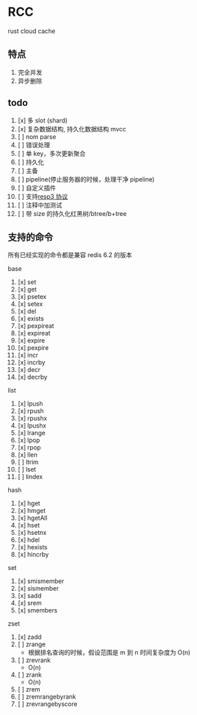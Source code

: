 # RCC

rust cloud cache

## 特点

1. 完全并发
1. 异步删除

## todo

1. [x] 多 slot (shard)
1. [x] 复杂数据结构, 持久化数据结构 mvcc
1. [ ] nom parse
1. [ ] 错误处理
1. [ ] 单 key，多次更新聚合
1. [ ] 持久化
1. [ ] 主备
1. [ ] pipeline(停止服务器的时候，处理干净 pipeline)
1. [ ] 自定义插件
1. [ ] 支持[resp3 协议](https://www.zeekling.cn/articles/2021/01/10/1610263628832.html)
1. [ ] 注释中加测试
1. [ ] 带 size 的持久化红黑树/btree/b+tree

## 支持的命令

所有已经实现的命令都是兼容 redis 6.2 的版本

base

1. [x] set
1. [x] get
1. [x] psetex
1. [x] setex
1. [x] del
1. [x] exists
1. [x] pexpireat
1. [x] expireat
1. [x] expire
1. [x] pexpire
1. [x] incr
1. [x] incrby
1. [x] decr
1. [x] decrby

list

1. [x] lpush
1. [x] rpush
1. [x] rpushx
1. [x] lpushx
1. [x] lrange
1. [x] lpop
1. [x] rpop
1. [x] llen
1. [ ] ltrim
1. [ ] lset
1. [ ] lindex

hash

1. [x] hget
1. [x] hmget
1. [x] hgetAll
1. [x] hset
1. [x] hsetnx
1. [x] hdel
1. [x] hexists
1. [x] hincrby

set

1. [x] smismember
1. [x] sismember
1. [x] sadd
1. [x] srem
1. [x] smembers

zset

1. [x] zadd
1. [ ] zrange
   - 根据排名查询的时候，假设范围是 m 到 n 时间复杂度为 O(n)
1. [ ] zrevrank
   - O(n)
1. [ ] zrank
   - O(n)
1. [ ] zrem
1. [ ] zremrangebyrank
1. [ ] zrevrangebyscore
